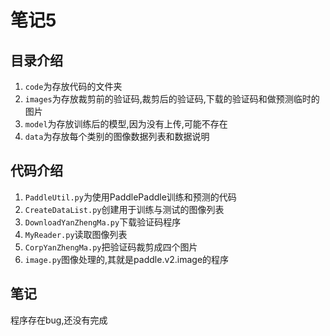 # 笔记5
## 目录介绍
1. `code`为存放代码的文件夹
2. `images`为存放裁剪前的验证码,裁剪后的验证码,下载的验证码和做预测临时的图片
3. `model`为存放训练后的模型,因为没有上传,可能不存在
4. `data`为存放每个类别的图像数据列表和数据说明

## 代码介绍
1. `PaddleUtil.py`为使用PaddlePaddle训练和预测的代码
2. `CreateDataList.py`创建用于训练与测试的图像列表
3. `DownloadYanZhengMa.py`下载验证码程序
4. `MyReader.py`读取图像列表
5. `CorpYanZhengMa.py`把验证码裁剪成四个图片
6. `image.py`图像处理的,其就是paddle.v2.image的程序

## 笔记
程序存在bug,还没有完成